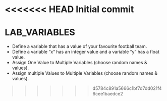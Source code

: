 <<<<<<< HEAD
Initial commit
=======
# LAB_VARIABLES

- Define a variable that has a value of your favourite football team.
- Define a variable “x“  has an integer value and a variable “y” has a float value.
- Assign One Value to Multiple Variables (choose random names & values).
- Assign multiple Values to Multiple Variables (choose random names & values).
>>>>>>> d5784c891a5666c1bf7d7dd021f46cee1baedce2
